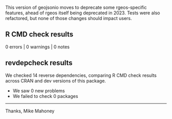 This version of geojsonio moves to deprecate some rgeos-specific features,
ahead of rgeos itself being deprecated in 2023. Tests were also refactored,
but none of those changes should impact users.

## R CMD check results

0 errors | 0 warnings | 0 notes

## revdepcheck results

We checked 14 reverse dependencies, comparing R CMD check results across CRAN and dev versions of this package.

 * We saw 0 new problems
 * We failed to check 0 packages


-------

Thanks,
Mike Mahoney
